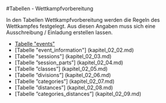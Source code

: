 #Tabellen - Wettkampfvorbereitung

In den Tabellen Wettkampfvorbereitung werden die Regeln des Wettkampfes festgelegt. Aus diesen Angaben muss sich eine Ausschreibung / Einladung erstellen lassen.

* [Tabelle "events"](kapitel_02_01.md)
* [Tabelle "event_information"] (kapitel_02_02.md)
* [Tabelle "sessions"] (kapitel_02_03.md)
* [Tabelle ”session_parts”] (kapitel_02_04.md)
* [Tabelle ”classes”] (kapitel_02_05.md)
* [Tabelle ”divisions”] (kapitel_02_06.md)
* [Tabelle ”categories”] (kapitel_02_07.md)
* [Tabelle ”distances”] (kapitel_02_08.md)
* [Tabelle ”categories_distances”] (kapitel_02_09.md)
